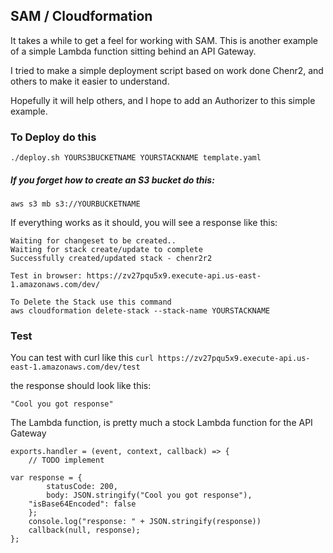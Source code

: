 ## SAM / Cloudformation

It takes a while to get a feel for working with SAM. This is another
example of a simple Lambda function sitting behind an API Gateway.

I tried to make a simple deployment script based on work done Chenr2, and others to make it easier to understand.

Hopefully it will help others, and I hope to add an Authorizer to this simple example.

### To Deploy do this

`./deploy.sh YOURS3BUCKETNAME YOURSTACKNAME template.yaml`

##### If you forget how to create an S3 bucket do this:
`aws s3 mb s3://YOURBUCKETNAME`

If everything works as it should, you will see a response like this:

```
Waiting for changeset to be created..
Waiting for stack create/update to complete
Successfully created/updated stack - chenr2r2

Test in browser: https://zv27pqu5x9.execute-api.us-east-1.amazonaws.com/dev/

To Delete the Stack use this command
aws cloudformation delete-stack --stack-name YOURSTACKNAME 
```
### Test

You can test with curl like this `curl https://zv27pqu5x9.execute-api.us-east-1.amazonaws.com/dev/test`

the response should look like this:
```
"Cool you got response" 
```

The Lambda function, is pretty much a stock Lambda function for the API Gateway

``` 
exports.handler = (event, context, callback) => {
    // TODO implement
	
var response = {
        statusCode: 200,
        body: JSON.stringify("Cool you got response"),
	"isBase64Encoded": false
    };
    console.log("response: " + JSON.stringify(response))
    callback(null, response);
};


```